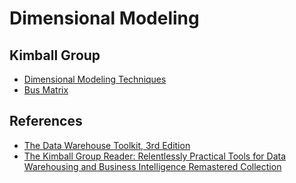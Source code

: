 # Dimensional Modeling

## Kimball Group

- [Dimensional Modeling Techniques](./Dimensional-Modeling-Techniques/README.md)
- [Bus Matrix](./Bus-Matrix/README.md)

## References

- [The Data Warehouse Toolkit, 3rd Edition](https://1drv.ms/f/c/48c0d6aa22074f48/EhGeok_HgvRBquajrYB1c5QBpJFV19Bc4qWmobv6lkfENA)
- [The Kimball Group Reader: Relentlessly Practical Tools for Data Warehousing and Business Intelligence Remastered Collection](https://1drv.ms/f/c/48c0d6aa22074f48/EhGeok_HgvRBquajrYB1c5QBpJFV19Bc4qWmobv6lkfENA)
